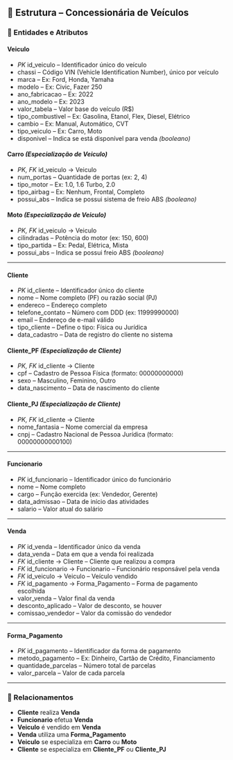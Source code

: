 ## 🧩 Estrutura – Concessionária de Veículos

### 🔹 Entidades e Atributos

#### **Veiculo**
- *PK* id_veiculo – Identificador único do veículo
- chassi – Código VIN (Vehicle Identification Number), único por veículo
- marca – Ex: Ford, Honda, Yamaha
- modelo – Ex: Civic, Fazer 250
- ano_fabricacao – Ex: 2022
- ano_modelo – Ex: 2023
- valor_tabela – Valor base do veículo (R$)
- tipo_combustivel – Ex: Gasolina, Etanol, Flex, Diesel, Elétrico
- cambio – Ex: Manual, Automático, CVT
- tipo_veiculo – Ex: Carro, Moto
- disponivel – Indica se está disponível para venda *(booleano)*

#### **Carro** *(Especialização de Veiculo)*
- *PK, FK* id_veiculo → Veiculo
- num_portas – Quantidade de portas (ex: 2, 4)
- tipo_motor – Ex: 1.0, 1.6 Turbo, 2.0
- tipo_airbag – Ex: Nenhum, Frontal, Completo
- possui_abs – Indica se possui sistema de freio ABS *(booleano)*

#### **Moto** *(Especialização de Veiculo)*
- *PK, FK* id_veiculo → Veiculo
- cilindradas – Potência do motor (ex: 150, 600)
- tipo_partida – Ex: Pedal, Elétrica, Mista
- possui_abs – Indica se possui freio ABS *(booleano)*

---

#### **Cliente**
- *PK* id_cliente – Identificador único do cliente
- nome – Nome completo (PF) ou razão social (PJ)
- endereco – Endereço completo
- telefone_contato – Número com DDD (ex: 11999990000)
- email – Endereço de e-mail válido
- tipo_cliente – Define o tipo: Física ou Jurídica
- data_cadastro – Data de registro do cliente no sistema

#### **Cliente_PF** *(Especialização de Cliente)*
- *PK, FK* id_cliente → Cliente
- cpf – Cadastro de Pessoa Física (formato: 00000000000)
- sexo – Masculino, Feminino, Outro
- data_nascimento – Data de nascimento do cliente

#### **Cliente_PJ** *(Especialização de Cliente)*
- *PK, FK* id_cliente → Cliente
- nome_fantasia – Nome comercial da empresa
- cnpj – Cadastro Nacional de Pessoa Jurídica (formato: 00000000000100)

---

#### **Funcionario**
- *PK* id_funcionario – Identificador único do funcionário
- nome – Nome completo
- cargo – Função exercida (ex: Vendedor, Gerente)
- data_admissao – Data de início das atividades
- salario – Valor atual do salário 

---

#### **Venda**
- *PK* id_venda – Identificador único da venda
- data_venda – Data em que a venda foi realizada
- *FK* id_cliente → Cliente – Cliente que realizou a compra
- *FK* id_funcionario → Funcionario – Funcionário responsável pela venda
- *FK* id_veiculo → Veiculo – Veículo vendido
- *FK* id_pagamento → Forma_Pagamento – Forma de pagamento escolhida
- valor_venda – Valor final da venda 
- desconto_aplicado – Valor de desconto, se houver
- comissao_vendedor – Valor da comissão do vendedor

---

#### **Forma_Pagamento**
- *PK* id_pagamento – Identificador da forma de pagamento
- metodo_pagamento – Ex: Dinheiro, Cartão de Crédito, Financiamento
- quantidade_parcelas – Número total de parcelas
- valor_parcela – Valor de cada parcela


---

### 🔗 Relacionamentos

- **Cliente** realiza **Venda**
- **Funcionario** efetua **Venda**
- **Veiculo** é vendido em **Venda**
- **Venda** utiliza uma **Forma_Pagamento**
- **Veiculo** se especializa em **Carro** ou **Moto**
- **Cliente** se especializa em **Cliente_PF** ou **Cliente_PJ**  
